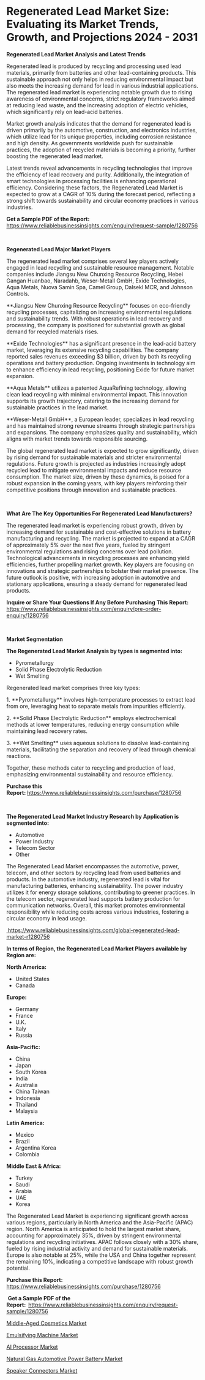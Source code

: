 <p><h1>Regenerated Lead Market Size: Evaluating its Market Trends, Growth, and Projections 2024 - 2031</h1></p><p><strong>Regenerated Lead Market Analysis and Latest Trends</strong></p>
<p><p>Regenerated lead is produced by recycling and processing used lead materials, primarily from batteries and other lead-containing products. This sustainable approach not only helps in reducing environmental impact but also meets the increasing demand for lead in various industrial applications. The regenerated lead market is experiencing notable growth due to rising awareness of environmental concerns, strict regulatory frameworks aimed at reducing lead waste, and the increasing adoption of electric vehicles, which significantly rely on lead-acid batteries.</p><p>Market growth analysis indicates that the demand for regenerated lead is driven primarily by the automotive, construction, and electronics industries, which utilize lead for its unique properties, including corrosion resistance and high density. As governments worldwide push for sustainable practices, the adoption of recycled materials is becoming a priority, further boosting the regenerated lead market.</p><p>Latest trends reveal advancements in recycling technologies that improve the efficiency of lead recovery and purity. Additionally, the integration of smart technologies in processing facilities is enhancing operational efficiency. Considering these factors, the Regenerated Lead Market is expected to grow at a CAGR of 10% during the forecast period, reflecting a strong shift towards sustainability and circular economy practices in various industries.</p></p>
<p><strong>Get a Sample PDF of the Report:&nbsp;</strong> <a href="https://www.reliablebusinessinsights.com/enquiry/request-sample/1280756?utm_campaign=41&utm_medium=2&utm_source=Github&utm_content=ia&utm_term=30092024&utm_id=regenerated-lead">https://www.reliablebusinessinsights.com/enquiry/request-sample/1280756</a></p>
<p>&nbsp;</p>
<p><strong>Regenerated Lead Major Market Players</strong></p>
<p><p>The regenerated lead market comprises several key players actively engaged in lead recycling and sustainable resource management. Notable companies include Jiangsu New Chunxing Resource Recycling, Hebei Gangan Huanbao, Naradahb, Weser-Metall GmbH, Exide Technologies, Aqua Metals, Nuova Samin Spa, Camel Group, Dalsekl MCR, and Johnson Controls.</p><p>**Jiangsu New Chunxing Resource Recycling** focuses on eco-friendly recycling processes, capitalizing on increasing environmental regulations and sustainability trends. With robust operations in lead recovery and processing, the company is positioned for substantial growth as global demand for recycled materials rises.</p><p>**Exide Technologies** has a significant presence in the lead-acid battery market, leveraging its extensive recycling capabilities. The company reported sales revenues exceeding $3 billion, driven by both its recycling operations and battery production. Ongoing investments in technology aim to enhance efficiency in lead recycling, positioning Exide for future market expansion.</p><p>**Aqua Metals** utilizes a patented AquaRefining technology, allowing clean lead recycling with minimal environmental impact. This innovation supports its growth trajectory, catering to the increasing demand for sustainable practices in the lead market.</p><p>**Weser-Metall GmbH**, a European leader, specializes in lead recycling and has maintained strong revenue streams through strategic partnerships and expansions. The company emphasizes quality and sustainability, which aligns with market trends towards responsible sourcing.</p><p>The global regenerated lead market is expected to grow significantly, driven by rising demand for sustainable materials and stricter environmental regulations. Future growth is projected as industries increasingly adopt recycled lead to mitigate environmental impacts and reduce resource consumption. The market size, driven by these dynamics, is poised for a robust expansion in the coming years, with key players reinforcing their competitive positions through innovation and sustainable practices.</p></p>
<p>&nbsp;</p>
<p><strong>What Are The Key Opportunities For Regenerated Lead Manufacturers?</strong></p>
<p><p>The regenerated lead market is experiencing robust growth, driven by increasing demand for sustainable and cost-effective solutions in battery manufacturing and recycling. The market is projected to expand at a CAGR of approximately 5% over the next five years, fueled by stringent environmental regulations and rising concerns over lead pollution. Technological advancements in recycling processes are enhancing yield efficiencies, further propelling market growth. Key players are focusing on innovations and strategic partnerships to bolster their market presence. The future outlook is positive, with increasing adoption in automotive and stationary applications, ensuring a steady demand for regenerated lead products.</p></p>
<p><strong>Inquire or Share Your Questions If Any Before Purchasing This Report:</strong> <a href="https://www.reliablebusinessinsights.com/enquiry/pre-order-enquiry/1280756?utm_campaign=41&utm_medium=2&utm_source=Github&utm_content=ia&utm_term=30092024&utm_id=regenerated-lead">https://www.reliablebusinessinsights.com/enquiry/pre-order-enquiry/1280756</a></p>
<p>&nbsp;</p>
<p><strong>Market Segmentation</strong></p>
<p><strong>The Regenerated Lead Market Analysis by types is segmented into:</strong></p>
<p><ul><li>Pyrometallurgy</li><li>Solid Phase Electrolytic Reduction</li><li>Wet Smelting</li></ul></p>
<p><p>Regenerated lead market comprises three key types: </p><p>1. **Pyrometallurgy** involves high-temperature processes to extract lead from ore, leveraging heat to separate metals from impurities efficiently. </p><p>2. **Solid Phase Electrolytic Reduction** employs electrochemical methods at lower temperatures, reducing energy consumption while maintaining lead recovery rates. </p><p>3. **Wet Smelting** uses aqueous solutions to dissolve lead-containing materials, facilitating the separation and recovery of lead through chemical reactions. </p><p>Together, these methods cater to recycling and production of lead, emphasizing environmental sustainability and resource efficiency.</p></p>
<p><strong>Purchase this Report:&nbsp;</strong><a href="https://www.reliablebusinessinsights.com/purchase/1280756?utm_campaign=41&utm_medium=2&utm_source=Github&utm_content=ia&utm_term=30092024&utm_id=regenerated-lead">https://www.reliablebusinessinsights.com/purchase/1280756</a></p>
<p>&nbsp;</p>
<p><strong>The Regenerated Lead Market Industry Research by Application is segmented into:</strong></p>
<p><ul><li>Automotive</li><li>Power Industry</li><li>Telecom Sector</li><li>Other</li></ul></p>
<p><p>The Regenerated Lead Market encompasses the automotive, power, telecom, and other sectors by recycling lead from used batteries and products. In the automotive industry, regenerated lead is vital for manufacturing batteries, enhancing sustainability. The power industry utilizes it for energy storage solutions, contributing to greener practices. In the telecom sector, regenerated lead supports battery production for communication networks. Overall, this market promotes environmental responsibility while reducing costs across various industries, fostering a circular economy in lead usage.</p></p>
<p><a href="https://www.reliablebusinessinsights.com/global-regenerated-lead-market-r1280756?utm_campaign=41&utm_medium=2&utm_source=Github&utm_content=ia&utm_term=30092024&utm_id=regenerated-lead">&nbsp;https://www.reliablebusinessinsights.com/global-regenerated-lead-market-r1280756</a></p>
<p><strong>In terms of Region, the Regenerated Lead Market Players available by Region are:</strong></p>
<p>
    <p> <strong> North America: </strong>
        <ul>
            <li>United States</li>
            <li>Canada</li>
        </ul>
        </p> 
    <p> <strong> Europe: </strong>
        <ul>
            <li>Germany</li>
            <li>France</li>
            <li>U.K.</li>
            <li>Italy</li>
            <li>Russia</li>
        </ul>
        </p> 
    <p> <strong> Asia-Pacific: </strong>
        <ul>
            <li>China</li>
            <li>Japan</li>
            <li>South Korea</li>
            <li>India</li>
            <li>Australia</li>
            <li>China Taiwan</li>
            <li>Indonesia</li>
            <li>Thailand</li>
            <li>Malaysia</li>
        </ul>
        </p> 
    <p> <strong> Latin America: </strong>
        <ul>
            <li>Mexico</li>
            <li>Brazil</li>
            <li>Argentina Korea</li>
            <li>Colombia</li>
        </ul>
        </p> 
    <p> <strong> Middle East & Africa: </strong>
        <ul>
            <li>Turkey</li>
            <li>Saudi</li>
            <li>Arabia</li>
            <li>UAE</li>
            <li>Korea</li>
        </ul>
    </p>
    </p>
<p><p>The Regenerated Lead Market is experiencing significant growth across various regions, particularly in North America and the Asia-Pacific (APAC) region. North America is anticipated to hold the largest market share, accounting for approximately 35%, driven by stringent environmental regulations and recycling initiatives. APAC follows closely with a 30% share, fueled by rising industrial activity and demand for sustainable materials. Europe is also notable at 25%, while the USA and China together represent the remaining 10%, indicating a competitive landscape with robust growth potential.</p></p>
<p><strong>Purchase this Report: </strong><a href="https://www.reliablebusinessinsights.com/purchase/1280756?utm_campaign=41&utm_medium=2&utm_source=Github&utm_content=ia&utm_term=30092024&utm_id=regenerated-lead">https://www.reliablebusinessinsights.com/purchase/1280756</a></p>
<p>&nbsp;<strong>Get a Sample PDF of the Report:&nbsp;&nbsp;</strong><a href="https://www.reliablebusinessinsights.com/enquiry/request-sample/1280756?utm_campaign=41&utm_medium=2&utm_source=Github&utm_content=ia&utm_term=30092024&utm_id=regenerated-lead">https://www.reliablebusinessinsights.com/enquiry/request-sample/1280756</a></p>
<p><strong></strong></p>
<p><p><a href="https://github.com/GraceTurner587/Market-Research-Report-List-1/blob/main/middle-aged-cosmetics-market.md?utm_campaign=41&utm_medium=2&utm_source=Github&utm_content=ia&utm_term=30092024&utm_id=regenerated-lead">Middle-Aged Cosmetics Market</a></p><p><a href="https://www.linkedin.com/pulse/emulsifying-machine-market-forecast-global-trends-analysis-wus5e?utm_campaign=41&utm_medium=2&utm_source=Github&utm_content=ia&utm_term=30092024&utm_id=regenerated-lead">Emulsifying Machine Market</a></p><p><a href="https://issuu.com/reportprime-2/docs/ai-processor-market-size-2030.pptx_6f248d0535c306?utm_campaign=41&utm_medium=2&utm_source=Github&utm_content=ia&utm_term=30092024&utm_id=regenerated-lead">AI Processor Market</a></p><p><a href="https://github.com/aiko92han/Market-Research-Report-List-1/blob/main/natural-gas-automotive-power-battery-market.md?utm_campaign=41&utm_medium=2&utm_source=Github&utm_content=ia&utm_term=30092024&utm_id=regenerated-lead">Natural Gas Automotive Power Battery Market</a></p><p><a href="https://issuu.com/reportprime-2/docs/speaker-connectors-market-size-2030_0cb2b2a0108fa4?utm_campaign=41&utm_medium=2&utm_source=Github&utm_content=ia&utm_term=30092024&utm_id=regenerated-lead">Speaker Connectors Market</a></p></p>